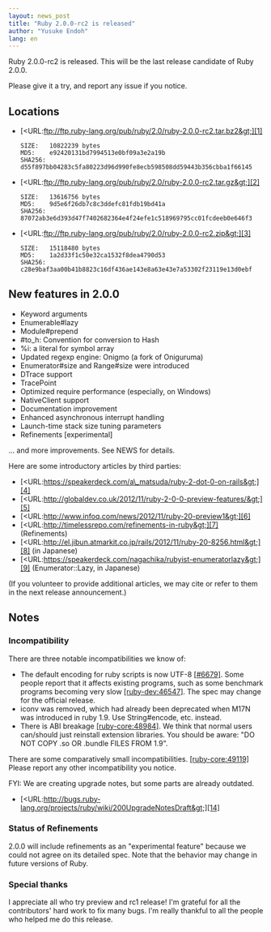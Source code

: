 ```yaml
---
layout: news_post
title: "Ruby 2.0.0-rc2 is released"
author: "Yusuke Endoh"
lang: en
---
```


Ruby 2.0.0-rc2 is released. This will be the last release candidate of
Ruby 2.0.0.

Please give it a try, and report any issue if you notice.

## Locations

* [&lt;URL:ftp://ftp.ruby-lang.org/pub/ruby/2.0/ruby-2.0.0-rc2.tar.bz2&gt;][1]
  
      SIZE:   10822239 bytes
      MD5:    e92420131bd7994513e0bf09a3e2a19b
      SHA256: d55f897bb04283c5fa80223d96d990fe8ecb598508dd59443b356cbba1f66145

* [&lt;URL:ftp://ftp.ruby-lang.org/pub/ruby/2.0/ruby-2.0.0-rc2.tar.gz&gt;][2]
  
      SIZE:   13616756 bytes
      MD5:    9d5e6f26db7c8c3ddefc81fdb19bd41a
      SHA256: 87072ab3e6d393d47f7402682364e4f24efe1c518969795cc01fcdeeb0e646f3

* [&lt;URL:ftp://ftp.ruby-lang.org/pub/ruby/2.0/ruby-2.0.0-rc2.zip&gt;][3]
  
      SIZE:   15118480 bytes
      MD5:    1a2d33f1c50e32ca1532f8dea4790d53
      SHA256: c28e9baf3aa00b41b8823c16df436ae143e8a63e43e7a53302f23119e13d0ebf

## New features in 2.0.0

* Keyword arguments
* Enumerable#lazy
* Module#prepend
* \#to\_h: Convention for conversion to Hash
* %i: a literal for symbol array
* Updated regexp engine: Onigmo (a fork of Oniguruma)
* Enumerator#size and Range#size were introduced
* DTrace support
* TracePoint
* Optimized require performance (especially, on Windows)
* NativeClient support
* Documentation improvement
* Enhanced asynchronous interrupt handling
* Launch-time stack size tuning parameters
* Refinements \[experimental\]

... and more improvements. See NEWS for details.

Here are some introductory articles by third parties:

* [&lt;URL:https://speakerdeck.com/a\_matsuda/ruby-2-dot-0-on-rails&gt;][4]
* [&lt;URL:http://globaldev.co.uk/2012/11/ruby-2-0-0-preview-features/&gt;][5]
* [&lt;URL:http://www.infoq.com/news/2012/11/ruby-20-preview1&gt;][6]
* [&lt;URL:http://timelessrepo.com/refinements-in-ruby&gt;][7]
  (Refinements)
* [&lt;URL:http://el.jibun.atmarkit.co.jp/rails/2012/11/ruby-20-8256.html&gt;][8]
  (in Japanese)
* [&lt;URL:https://speakerdeck.com/nagachika/rubyist-enumeratorlazy&gt;][9]
  (Enumerator::Lazy, in Japanese)

(If you volunteer to provide additional articles, we may cite or refer
to them in the next release announcement.)

## Notes

### Incompatibility

There are three notable incompatibilities we know of:

* The default encoding for ruby scripts is now UTF-8 [\[#6679\]][10].
  Some people report that it affects existing programs, such as some
  benchmark programs becoming very slow [\[ruby-dev:46547\]][11]. The
  spec may change for the official release.
* iconv was removed, which had already been deprecated when M17N was
  introduced in ruby 1.9. Use String#encode, etc. instead.
* There is ABI breakage [\[ruby-core:48984\]][12]. We think that normal
  users can/should just reinstall extension libraries. You should be
  aware: \"DO NOT COPY .so OR .bundle FILES FROM 1.9\".

There are some comparatively small incompatibilities.
[\[ruby-core:49119\]][13] Please report any other incompatibility you
notice.

FYI: We are creating upgrade notes, but some parts are already outdated.

* [&lt;URL:http://bugs.ruby-lang.org/projects/ruby/wiki/200UpgradeNotesDraft&gt;][14]

### Status of Refinements

2\.0.0 will include refinements as an \"experimental feature\" because we
could not agree on its detailed spec. Note that the behavior may change
in future versions of Ruby.

### Special thanks

I appreciate all who try preview and rc1 release! I\'m grateful for all
the contributors\' hard work to fix many bugs. I\'m really thankful to
all the people who helped me do this release.



[1]: ftp://ftp.ruby-lang.org/pub/ruby/2.0/ruby-2.0.0-rc2.tar.bz2 
[2]: ftp://ftp.ruby-lang.org/pub/ruby/2.0/ruby-2.0.0-rc2.tar.gz 
[3]: ftp://ftp.ruby-lang.org/pub/ruby/2.0/ruby-2.0.0-rc2.zip 
[4]: https://speakerdeck.com/a_matsuda/ruby-2-dot-0-on-rails 
[5]: http://globaldev.co.uk/2012/11/ruby-2-0-0-preview-features/ 
[6]: http://www.infoq.com/news/2012/11/ruby-20-preview1 
[7]: http://timelessrepo.com/refinements-in-ruby 
[8]: http://el.jibun.atmarkit.co.jp/rails/2012/11/ruby-20-8256.html 
[9]: https://speakerdeck.com/nagachika/rubyist-enumeratorlazy 
[10]: https://bugs.ruby-lang.org/issues/6679 
[11]: http://blade.nagaokaut.ac.jp/cgi-bin/scat.rb/ruby/ruby-dev/46547 
[12]: http://blade.nagaokaut.ac.jp/cgi-bin/scat.rb/ruby/ruby-core/48984 
[13]: http://blade.nagaokaut.ac.jp/cgi-bin/scat.rb/ruby/ruby-core/49119 
[14]: http://bugs.ruby-lang.org/projects/ruby/wiki/200UpgradeNotesDraft 

